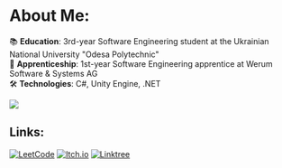 # About Me:
📚 **Education**: 3rd-year Software Engineering student at the Ukrainian National University "Odesa Polytechnic"<br>💼 **Apprenticeship**: 1st-year Software Engineering apprentice at Werum Software & Systems AG<br>🛠️ **Technologies**: C#, Unity Engine, .NET<br>

![](https://github-readme-stats.vercel.app/api/top-langs/?username=Dizmo3377&theme=dark&hide_border=false&include_all_commits=true&count_private=false&layout=compact)

## Links:
[![LeetCode](https://img.shields.io/badge/LeetCode-000000?style=for-the-badge&logo=LeetCode&logoColor=%23d16c06)](https://leetcode.com/dmytro_zozulia)
[![Itch.io](https://img.shields.io/badge/Itch.io-%23FF0B34.svg?style=for-the-badge&logo=Itch.io&logoColor=white)](https://dizmoua.itch.io/)
[![Linktree](https://img.shields.io/badge/Linktree-1de9b6?style=for-the-badge&logo=linktree&logoColor=white)](https://linktr.ee/DizmoProd)

